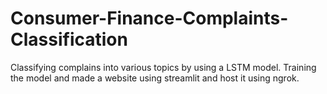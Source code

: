 # Consumer-Finance-Complaints-Classification
Classifying complains into various topics by using a LSTM model. Training the model and made a website using streamlit and host it using ngrok.

